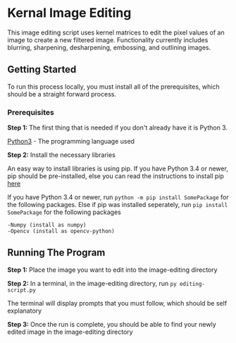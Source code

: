 # Kernal Image Editing

This image editing script uses kernel matrices to edit the pixel values of an image to create a new filtered image. Functionality currently includes blurring, sharpening, desharpening, embossing, and outlining images.

## Getting Started

To run this process locally, you must install all of the prerequisites, which should be a straight forward process.

### Prerequisites

**Step 1:** The first thing that is needed if you don't already have it is Python 3.

[Python3](https://www.python.org/downloads/) - The programming language used

**Step 2:** Install the necessary libraries

An easy way to install libraries is using pip. If you have Python 3.4 or newer, pip should be pre-installed, else you can read the instructions to install pip [here](https://pip.pypa.io/en/stable/installing/)

If you have Python 3.4 or newer, run ```python -m pip install SomePackage``` for the following packages. Else if pip was installed seperately, run ```pip install SomePackage``` for the following packages
```
-Numpy (install as numpy)
-Opencv (install as opencv-python)
```

## Running The Program

**Step 1:** Place the image you want to edit into the image-editing directory

**Step 2:** In a terminal, in the image-editing directory, run ```py editing-script.py```

The terminal will display prompts that you must follow, which should be self explanatory

**Step 3:** Once the run is complete, you should be able to find your newly edited image in the image-editing directory
